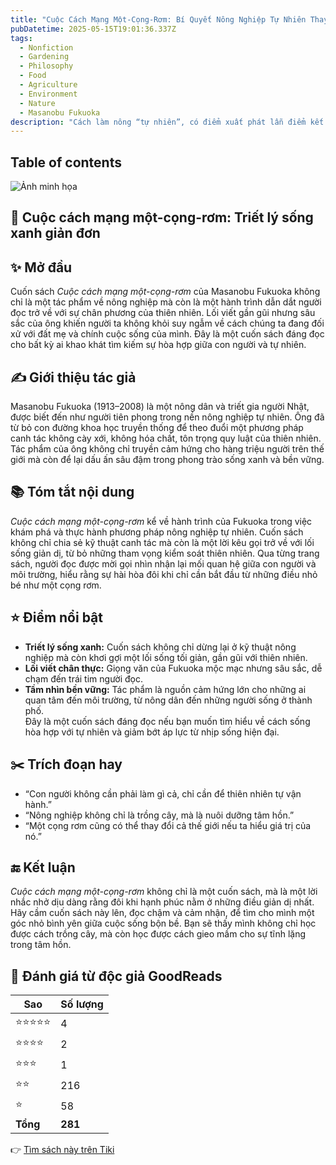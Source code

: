 ```yaml
---
title: "Cuộc Cách Mạng Một-Cọng-Rơm: Bí Quyết Nông Nghiệp Tự Nhiên Thay Đổi Thế Giới"
pubDatetime: 2025-05-15T19:01:36.337Z
tags:
  - Nonfiction
  - Gardening
  - Philosophy
  - Food
  - Agriculture
  - Environment
  - Nature
  - Masanobu Fukuoka
description: "Cách làm nông “tự nhiên”, có điểm xuất phát lẫn điểm kết thúc trong sự tôn kính này, vô cùng con..."
---
```


## Table of contents

 ![Ảnh minh họa](https://images-na.ssl-images-amazon.com/images/S/compressed.photo.goodreads.com/books/1630638556i/24949196.jpg) 

## 🌿 Cuộc cách mạng một-cọng-rơm: Triết lý sống xanh giản đơn

## ✨ Mở đầu  
Cuốn sách *Cuộc cách mạng một-cọng-rơm* của Masanobu Fukuoka không chỉ là một tác phẩm về nông nghiệp mà còn là một hành trình dẫn dắt người đọc trở về với sự chân phương của thiên nhiên. Lối viết gần gũi nhưng sâu sắc của ông khiến người ta không khỏi suy ngẫm về cách chúng ta đang đối xử với đất mẹ và chính cuộc sống của mình. Đây là một cuốn sách đáng đọc cho bất kỳ ai khao khát tìm kiếm sự hòa hợp giữa con người và tự nhiên.

## ✍️ Giới thiệu tác giả  
Masanobu Fukuoka (1913–2008) là một nông dân và triết gia người Nhật, được biết đến như người tiên phong trong nền nông nghiệp tự nhiên. Ông đã từ bỏ con đường khoa học truyền thống để theo đuổi một phương pháp canh tác không cày xới, không hóa chất, tôn trọng quy luật của thiên nhiên. Tác phẩm của ông không chỉ truyền cảm hứng cho hàng triệu người trên thế giới mà còn để lại dấu ấn sâu đậm trong phong trào sống xanh và bền vững.

## 📚 Tóm tắt nội dung  
*Cuộc cách mạng một-cọng-rơm* kể về hành trình của Fukuoka trong việc khám phá và thực hành phương pháp nông nghiệp tự nhiên. Cuốn sách không chỉ chia sẻ kỹ thuật canh tác mà còn là một lời kêu gọi trở về với lối sống giản dị, từ bỏ những tham vọng kiểm soát thiên nhiên. Qua từng trang sách, người đọc được mời gọi nhìn nhận lại mối quan hệ giữa con người và môi trường, hiểu rằng sự hài hòa đôi khi chỉ cần bắt đầu từ những điều nhỏ bé như một cọng rơm.

## ⭐ Điểm nổi bật  
- **Triết lý sống xanh:** Cuốn sách không chỉ dừng lại ở kỹ thuật nông nghiệp mà còn khơi gợi một lối sống tối giản, gần gũi với thiên nhiên.  
- **Lối viết chân thực:** Giọng văn của Fukuoka mộc mạc nhưng sâu sắc, dễ chạm đến trái tim người đọc.  
- **Tầm nhìn bền vững:** Tác phẩm là nguồn cảm hứng lớn cho những ai quan tâm đến môi trường, từ nông dân đến những người sống ở thành phố.  
Đây là một cuốn sách đáng đọc nếu bạn muốn tìm hiểu về cách sống hòa hợp với tự nhiên và giảm bớt áp lực từ nhịp sống hiện đại.

## ✂️ Trích đoạn hay  
- “Con người không cần phải làm gì cả, chỉ cần để thiên nhiên tự vận hành.”  
- “Nông nghiệp không chỉ là trồng cây, mà là nuôi dưỡng tâm hồn.”  
- “Một cọng rơm cũng có thể thay đổi cả thế giới nếu ta hiểu giá trị của nó.”  

## 🔚 Kết luận  
*Cuộc cách mạng một-cọng-rơm* không chỉ là một cuốn sách, mà là một lời nhắc nhở dịu dàng rằng đôi khi hạnh phúc nằm ở những điều giản dị nhất. Hãy cầm cuốn sách này lên, đọc chậm và cảm nhận, để tìm cho mình một góc nhỏ bình yên giữa cuộc sống bộn bề. Bạn sẽ thấy mình không chỉ học được cách trồng cây, mà còn học được cách gieo mầm cho sự tĩnh lặng trong tâm hồn.


## 💖 Đánh giá từ độc giả GoodReads

| Sao    | Số lượng |
|--------|----------|
| ⭐⭐⭐⭐⭐ | 4 |
| ⭐⭐⭐⭐ | 2 |
| ⭐⭐⭐ | 1 |
| ⭐⭐ | 216 |
| ⭐ | 58 |
| **Tổng** | **281** |


👉 [Tìm sách này trên Tiki](https://tiki.vn/search?q=Cu%E1%BB%99c%20C%C3%A1ch%20M%E1%BA%A1ng%20M%E1%BB%99t%20C%E1%BB%8Dng%20R%C6%A1m)